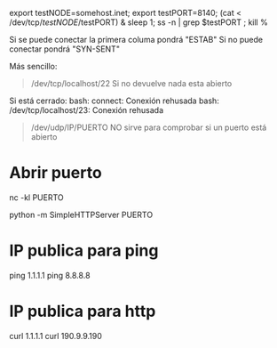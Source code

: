 export testNODE=somehost.inet; export testPORT=8140; (cat < /dev/tcp/$testNODE/$testPORT) & sleep 1;  ss -n | grep $testPORT ; kill %

Si se puede conectar la primera columa pondrá "ESTAB"
Si no puede conectar pondrá "SYN-SENT"


Más sencillo:
>/dev/tcp/localhost/22
  Si no devuelve nada esta abierto

  Si está cerrado:
  bash: connect: Conexión rehusada
  bash: /dev/tcp/localhost/23: Conexión rehusada

> /dev/udp/IP/PUERTO
NO sirve para comprobar si un puerto está abierto


# Abrir puerto
nc -kl PUERTO

python -m SimpleHTTPServer PUERTO


# IP publica para ping
ping 1.1.1.1
ping 8.8.8.8

# IP publica para http
curl 1.1.1.1
curl 190.9.9.190
